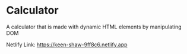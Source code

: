 # Calculator
A calculator that is made with dynamic HTML elements by manipulating DOM

Netlify Link:
https://keen-shaw-9ff8c6.netlify.app
